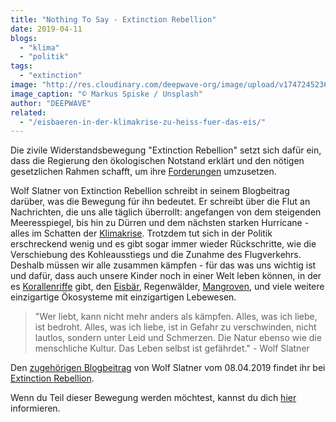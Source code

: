 ```yaml
---
title: "Nothing To Say - Extinction Rebellion"
date: 2019-04-11
blogs: 
  - "klima"
  - "politik"
tags: 
  - "extinction"
image: "http://res.cloudinary.com/deepwave-org/image/upload/v1747245236/deepwave.org/markus-spiske-DbwoDjKUiVE-unsplash-scaled.jpg"
image_caption: "© Markus Spiske / Unsplash"
author: "DEEPWAVE"
related: 
  - "/eisbaeren-in-der-klimakrise-zu-heiss-fuer-das-eis/"
---
```


Die zivile Widerstandsbewegung "Extinction Rebellion" setzt sich dafür ein, dass die Regierung den ökologischen Notstand erklärt und den nötigen gesetzlichen Rahmen schafft, um ihre [Forderungen](https://extinctionrebellion.de/forderungen/) umzusetzen.

Wolf Slatner von Extinction Rebellion schreibt in seinem Blogbeitrag darüber, was die Bewegung für ihn bedeutet. Er schreibt über die Flut an Nachrichten, die uns alle täglich überrollt: angefangen von dem steigenden Meeresspiegel, bis hin zu Dürren und dem nächsten starken Hurricane - alles im Schatten der [Klimakrise](https://www.deepwave.org/die-ozeane/klimawandel/). Trotzdem tut sich in der Politik erschreckend wenig und es gibt sogar immer wieder Rückschritte, wie die Verschiebung des Kohleausstiegs und die Zunahme des Flugverkehrs. Deshalb müssen wir alle zusammen kämpfen - für das was uns wichtig ist und dafür, dass auch unsere Kinder noch in einer Welt leben können, in der es [Korallenriffe](https://www.deepwave.org/die-ozeane/korallen/) gibt, den [Eisbär](https://www.deepwave.org/eisbaeren-in-der-klimakrise-zu-heiss-fuer-das-eis/), Regenwälder, [Mangroven](https://www.deepwave.org/projekte/mangrovenprojekt/), und viele weitere einzigartige Ökosysteme mit einzigartigen Lebewesen.

> "Wer liebt, kann nicht mehr anders als kämpfen. Alles, was ich liebe, ist bedroht. Alles, was ich liebe, ist in Gefahr zu verschwinden, nicht lautlos, sondern unter Leid und Schmerzen. Die Natur ebenso wie die menschliche Kultur. Das Leben selbst ist gefährdet." - Wolf Slatner

Den [zugehörigen Blogbeitrag](https://extinctionrebellion.de/blog/nothing-to-say/) von Wolf Slatner vom 08.04.2019 findet ihr bei [Extinction Rebellion](https://extinctionrebellion.de/).

Wenn du Teil dieser Bewegung werden möchtest, kannst du dich [hier](https://extinctionrebellion.de/aktiv-werden/) informieren.
